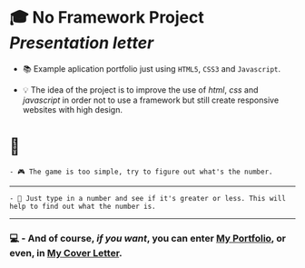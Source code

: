 # 🎓 No Framework Project *Presentation letter*

 - 📚 Example aplication portfolio just using `HTML5`, `CSS3` and `Javascript`.

 - 💡 The idea of ​​the project is to improve the use of _html_, _css_ and _javascript_ in order not to use a framework but still create responsive websites with high design.

# :dart:  
    - 🎮 The game is too simple, try to figure out what's the number.
---
    - 💭 Just type in a number and see if it's greater or less. This will help to find out what the number is.
---

### 💻 - And of course, _if you want_, you can enter [My Portfolio](https://joao-eduardo-portfolio.vercel.app), or even, in [My Cover Letter](https://presentation-letter-xi.vercel.app/).
